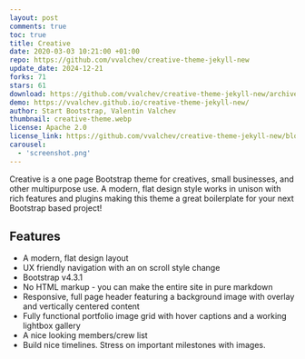 ```yaml
---
layout: post
comments: true
toc: true
title: Creative
date: 2020-03-03 10:21:00 +01:00
repo: https://github.com/vvalchev/creative-theme-jekyll-new
update_date: 2024-12-21
forks: 71
stars: 61
download: https://github.com/vvalchev/creative-theme-jekyll-new/archive/master.zip
demo: https://vvalchev.github.io/creative-theme-jekyll-new/
author: Start Bootstrap, Valentin Valchev
thumbnail: creative-theme.webp
license: Apache 2.0
license_link: https://github.com/vvalchev/creative-theme-jekyll-new/blob/master/LICENCE
carousel:
  - 'screenshot.png'
---
```


Creative is a one page Bootstrap theme for creatives, small businesses, and other multipurpose use. A modern, flat design style works in unison with rich features and plugins making this theme a great boilerplate for your next Bootstrap based project!

## Features

* A modern, flat design layout
* UX friendly navigation with an on scroll style change
* Bootstrap v4.3.1
* No HTML markup - you can make the entire site in pure markdown
* Responsive, full page header featuring a background image with overlay and vertically centered content
* Fully functional portfolio image grid with hover captions and a working lightbox gallery
* A nice looking members/crew list
* Build nice timelines. Stress on important milestones with images.
